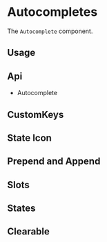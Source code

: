 # Autocompletes
The `Autocomplete` component.

## Usage
<Example file="Autocomplete/Usage" />

## Api
- <router-link to="/api/autocomplete">Autocomplete</router-link>

## CustomKeys
<Example file="Autocomplete/CustomKeys" />

## State Icon
<Example file="Autocomplete/StateIcon" />

## Prepend and Append
<Example file="Autocomplete/PrependAndAppend" />

## Slots
<Example file="Autocomplete/Slots" />

## States
<Example file="Autocomplete/States" />

## Clearable
<Example file="Autocomplete/Clearable" />

